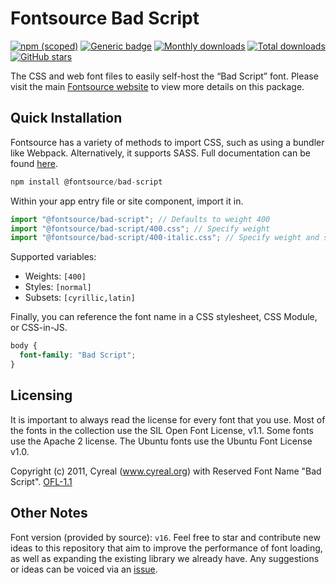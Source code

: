 # Fontsource Bad Script

[![npm (scoped)](https://img.shields.io/npm/v/@fontsource/bad-script?color=brightgreen)](https://www.npmjs.com/package/@fontsource/bad-script) [![Generic badge](https://img.shields.io/badge/fontsource-passing-brightgreen)](https://github.com/fontsource/fontsource) [![Monthly downloads](https://badgen.net/npm/dm/@fontsource/bad-script)](https://github.com/fontsource/fontsource) [![Total downloads](https://badgen.net/npm/dt/@fontsource/bad-script)](https://github.com/fontsource/fontsource) [![GitHub stars](https://img.shields.io/github/stars/fontsource/fontsource.svg?style=social&label=Star)](https://github.com/fontsource/fontsource/stargazers)

The CSS and web font files to easily self-host the “Bad Script” font. Please visit the main [Fontsource website](https://fontsource.org/fonts/bad-script) to view more details on this package.

## Quick Installation

Fontsource has a variety of methods to import CSS, such as using a bundler like Webpack. Alternatively, it supports SASS. Full documentation can be found [here](https://fontsource.org/docs/getting-started/introduction).

```javascript
npm install @fontsource/bad-script
```

Within your app entry file or site component, import it in.

```javascript
import "@fontsource/bad-script"; // Defaults to weight 400
import "@fontsource/bad-script/400.css"; // Specify weight
import "@fontsource/bad-script/400-italic.css"; // Specify weight and style

```

Supported variables:
- Weights: `[400]`
- Styles: `[normal]`
- Subsets: `[cyrillic,latin]`

Finally, you can reference the font name in a CSS stylesheet, CSS Module, or CSS-in-JS.

```css
body {
  font-family: "Bad Script";
}
```

## Licensing
It is important to always read the license for every font that you use.
Most of the fonts in the collection use the SIL Open Font License, v1.1. Some fonts use the Apache 2 license. The Ubuntu fonts use the Ubuntu Font License v1.0.

Copyright (c) 2011, Cyreal (www.cyreal.org) with Reserved Font Name "Bad Script".
[OFL-1.1](http://scripts.sil.org/OFL)

## Other Notes
Font version (provided by source): `v16`.
Feel free to star and contribute new ideas to this repository that aim to improve the performance of font loading, as well as expanding the existing library we already have. Any suggestions or ideas can be voiced via an [issue](https://github.com/fontsource/fontsource/issues).